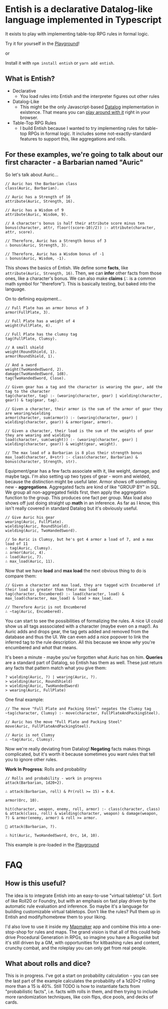 # Entish is a declarative Datalog-like language implemented in Typescript

It exists to play with implementing table-top RPG rules in formal logic.

Try it for yourself in the [Playground](//etherealmachine.github.io/entish)!

or

Install it with `npm install entish` or `yarn add entish`.

## What is Entish?

- Declarative
  - You load rules into Entish and the interpreter figures out other rules
- Datalog-Like
  - This might be the only Javascript-based [Datalog](//en.wikipedia.org/wiki/Datalog) implementation in existence.
    That means you can [play around with it](//etherealmachine.github.io/entish) right in your browser.
- Table-Top RPG Rules
  - I build Entish because I wanted to try implementing rules for table-top RPGs in formal logic.
    It includes some not-exactly-standard features to support this, like aggregations and rolls.

## For these examples, we're going to talk about our first character - a Barbarian named "Auric"

So let's talk about Auric...

```
// Auric has the Barbarian class
class(Auric, Barbarian).

// Auric has a Strength of 16
attribute(Auric, Strength, 16).

// Auric has a Wisdom of 9
attribute(Auric, Wisdom, 9).

// A character's bonus is half their attribute score minus ten
bonus(character, attr, floor((score-10)/2)) :- attribute(character, attr, score).

// Therefore, Auric has a Strength bonus of 3
∴ bonus(Auric, Strength, 3).

// Therefore, Auric has a Wisdom bonus of -1
∴ bonus(Auric, Wisdom, -1).
```

This shows the basics of Entish. We define some **facts**, like `attribute(Auric, Strength, 16)`.
Then, we can **infer** other facts from those ones, like a character's bonus.
We can also make **claims** (∴ is a common math symbol for "therefore").
This is basically testing, but baked into the language.

On to defining equipment...

```
// Full Plate has an armor bonus of 3
armor(FullPlate, 3).

// Full Plate has a weight of 4
weight(FullPlate, 4).

// Full Plate has the clumsy tag
tag(FullPlate, Clumsy).

// A small shield
weight(RoundShield, 1).
armor(RoundShield, 1).

// And a sword
weight(TwoHandedSword, 2).
damage(TwoHandedSword, 1d8).
tag(TwoHandedSword, Close).

// Given gear has a tag and the character is wearing the gear, add the tag to the character
tag(character, tag) :- (wearing(character, gear) | wielding(character, gear)) & tag(gear, tag).

// Given a character, their armor is the sum of the armor of gear they are wearing/wielding
armor(character, sum(armor)) :- (wearing(character, gear) | wielding(character, gear)) & armor(gear, armor).

// Given a character, their load is the sum of the weights of gear they are wearing and wielding
load(character, sum(weight)) :- (wearing(character, gear) | wielding(character, gear)) & weight(gear, weight).

// The max load of a Barbarian is 8 plus their strength bonus
max_load(character, 8+str) :- class(character, Barbarian) & bonus(character, Strength, str).
```

Equipment/gear has a few facts associate with it, like weight, damage, and maybe tags.
I'm also setting up two types of gear - worn and wielded, because the distinction might be useful later.
Armor shows off something new - **aggregations**. Aggregated facts are kind of like "GROUP BY" in SQL.
We group all non-aggregated fields first, then apply the aggregation function to the group.
This produces one fact per group.
Max load also shows off just doing straight up **math** in an inference. As far as I know,
this isn't really covered in standard Datalog but it's obviously useful.

```
// Give Auric his gear
wearing(Auric, FullPlate).
wielding(Auric, RoundShield).
wielding(Auric, TwoHandedSword).

// So Auric is Clumsy, but he's got 4 armor a load of 7, and a max load of 11
∴ tag(Auric, Clumsy).
∴ armor(Auric, 4).
∴ load(Auric, 7).
∴ max_load(Auric, 11).
```

Now that we have **load** and **max load** the next obvious thing to do is compare them:

```
// Given a character and max load, they are tagged with Encumbered if their load is greater than their max load
tag(character, Encumbered) :- load(character, load) & max_load(character, max_load) & load > max_load.

// Therefore Auric is not Encumbered
∴ ~tag(Auric, Encumbered).
```

You can start to see the possibilities of formalizing the rules. A nice UI could show us all
tags asssociated with a character (maybe even on a map!). As Auric adds and drops gear, the
tag gets added and removed from the database and thus the UI. We can even add a nice popover
to link the inferred tag to the rule description. All this because we know _why_ you're
encumbered and _what_ that means.

It's been a minute - maybe you've forgotten what Auric has on him.
**Queries** are a standard part of Datalog, so Entish has them as well. These just
return any facts that pattern match what you give them:

```
? wielding(Auric, ?) | wearing(Auric, ?).
> wielding(Auric, RoundShield)
> wielding(Auric, TwoHandedSword)
> wearing(Auric, FullPlate)
```

One final example:

```
// The move "Full Plate and Packing Steel" negates the Clumsy tag
~tag(character, Clumsy) :- move(character, FullPlateAndPackingSteel).

// Auric has the move "Full Plate and Packing Steel"
move(Auric, FullPlateAndPackingSteel).

// Auric is not Clumsy
∴ ~tag(Auric, Clumsy).
```

Now we're really deviating from Datalog! **Negating** facts makes things complicated, but it's
worth it because sometimes you want rules that tell you to ignore other rules.

**Work In Progress**: Rolls and probability

```
// Rolls and probability - work in progress
attack(Barbarian, 1d20+2).

∴ attack(Barbarian, roll) & Pr(roll >= 15) = 0.4.

armor(Orc, 10).

hit(character, weapon, enemy, roll, armor) :- class(character, class) & attack(class, roll) & wielding(character, weapon) & damage(weapon, ?) & armor(enemy, armor) & roll >= armor.

🎲 attack(Barbarian, ?).

∴ hit(Auric, TwoHandedSword, Orc, 14, 10).
```

This example is pre-loaded in the [Playground](//etherealmachine.github.io/entish)

# FAQ

## How is this useful?

The idea is to integrate Entish into an easy-to-use "virtual tabletop" UI. Sort of like Roll20 or Foundry, but with an emphasis on fast play driven by the automatic rule evaluation and inference. So maybe it's a language for building customizable virtual tabletops. Don't like the rules? Pull them up in Entish and modify/homebrew them to your liking.

I'd also love to use it inside my [Mapmaker](https://etherealmachine.github.io/mapmaker) app and combine this into a one-stop-shop for rules and maps. The grand vision is that all of this could help drive Procedural Generation in RPGs, so imagine you have a Roguelike but it's still driven by a GM, with opportunities for kitbashing rules and content, crunchy combat, and the roleplay you can only get from real people.

## What about rolls and dice?

This is in progress. I've got a start on probability calculation - you can see the last part of the
example calculates the probability of a 1d20+2 rolling more than a 15 is 40%. Still TODO is how to
instantiate facts from "probabilistic facts", i.e. facts with rolls in them, and then trying to
include more randomization techniques, like coin flips, dice pools, and decks of cards.
